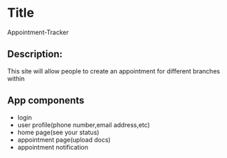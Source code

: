# Title
Appointment-Tracker

## Description:
This site will allow people to create an appointment for different branches within




## App components
* login
* user profile(phone number,email address,etc)
* home page(see your status)
* appointment page(upload docs)
* appointment notification
